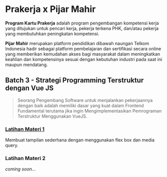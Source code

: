 # Prakerja x Pijar Mahir
**Program Kartu Prakerja** adalah program pengembangan kompetensi kerja yang ditujukan untuk pencari kerja, pekerja terkena PHK, dan/atau pekerja yang membutuhkan peningkatan kompetensi.

**Pijar Mahir** merupakan platform pendidikan dibawah naungan Telkom Indonesia hadir sebagai platform pembelajaran dan sertifikasi secara online yang memberikan kemudahan akses bagi masyarakat dalam meningkatkan keahlian dan kompetensinya sesuai dengan kebutuhan industri pada saat ini maupun mendatang.

## Batch 3 - Strategi Programming Terstruktur dengan Vue JS
> Seorang Pengembang Software untuk menjalankan pekerjaannya dengan baik adalah memiliki dasar yang kuat dalam Frontend Fundamental terutama jika ingin Mengimplementasikan Pemrograman Terstruktur Menggunakan VueJS.

### [Latihan Materi 1](https://github.com/ridhorockieds/prakerja-pijarmahir-batch3-vue3/latihan-materi-1)
Membuat tampilan sederhana dengan menggunakan flex box dan media query.

### Latihan Materi 2
*coming soon...*
